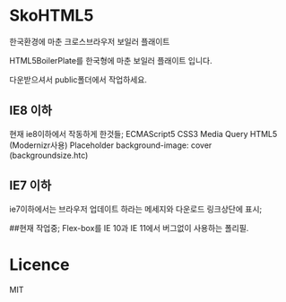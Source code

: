 # SkoHTML5
한국환경에 마춘 크로스브라우저 보일러 플래이트

HTML5BoilerPlate를 한국형에 마춘 보일러 플래이트 입니다.

다운받으셔서 public폴더에서 작업하세요.


## IE8 이하
현재 ie8이하에서 작동하게 한것들;
ECMAScript5
CSS3 Media Query
HTML5 (Modernizr사용)
Placeholder
background-image: cover (backgroundsize.htc)

## IE7 이하
ie7이하에서는 브라우저 업데이트 하라는 메세지와 다운로드 링크상단에 표시;

##현재 작업중;
Flex-box를 IE 10과 IE 11에서 버그없이 사용하는 폴리필.



# Licence
MIT
